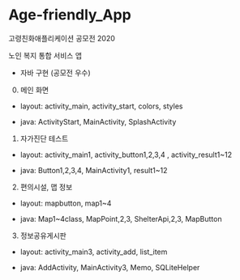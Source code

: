 # Age-friendly_App
고령친화애플리케이션 공모전 2020


노인 복지 통합 서비스 앱


- 자바 구현 (공모전 우수)

0. 메인 화면
- layout: activity_main, activity_start, colors, styles

- java: ActivityStart, MainActivity, SplashActivity

1. 자가진단 테스트

- layout: activity_main1, activity_button1,2,3,4 , activity_result1~12

- java: Button1,2,3,4, MainActivity1, result1~12

2. 편의시설, 맵 정보

- layout: mapbutton, map1~4

- java: Map1~4class, MapPoint,2,3, ShelterApi,2,3, MapButton


3. 정보공유게시판

- layout: activity_main3, activity_add, list_item

- java: AddActivity, MainActivity3, Memo, SQLiteHelper